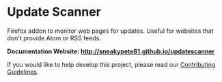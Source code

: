 Update Scanner
==============

Firefox addon to monitor web pages for updates. Useful for websites that don't provide Atom or RSS feeds.

**Documentation Website: http://sneakypete81.github.io/updatescanner**

If you would like to help develop this project, please read our [Contributing Guidelines](CONTRIBUTING.md).

